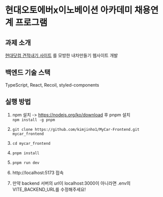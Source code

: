 # 현대오토에버x이노베이션 아카데미 채용연계 프로그램  
## 과제 소개  
[현대닷컴 견적내기 사이트](https://www.hyundai.com/kr/ko/e) 를 모방한 내차만들기 웹사이트 개발  

## 백엔드 기술 스택  
TypeScript, React, Recoil, styled-components  

## 실행 방법
1. npm 설치 -> https://nodejs.org/ko/download 후 pnpm 설치  
`npm install -g pnpm` 

2. `git clone https://github.com/kimjinho1/MyCar-Frontend.git mycar_frontend`  

3. `cd mycar_frontend`  

4. `pnpm install`   

5. `pnpm run dev`   

6. http://localhost:5173 접속

7. 만약 backend 서버의 url이 localhost:3000이 아니라면 .env의 VITE_BACKEND_URL를 수정해주세요!  
